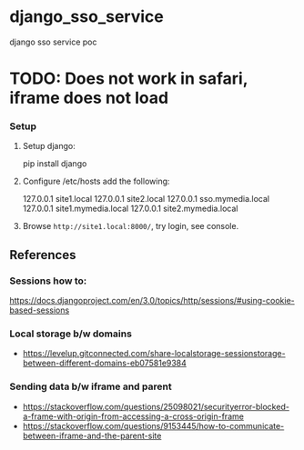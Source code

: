 # django_sso_service
django sso service poc


# TODO: Does not work in safari, iframe does not load


### Setup

1. Setup django:


    pip install django
    
1. Configure /etc/hosts  add the following:


    127.0.0.1       site1.local
    127.0.0.1       site2.local
    127.0.0.1       sso.mymedia.local
    127.0.0.1       site1.mymedia.local
    127.0.0.1       site2.mymedia.local

1. Browse `http://site1.local:8000/`, try login, see console.


## References

### Sessions how to:
https://docs.djangoproject.com/en/3.0/topics/http/sessions/#using-cookie-based-sessions

### Local storage b/w domains
* https://levelup.gitconnected.com/share-localstorage-sessionstorage-between-different-domains-eb07581e9384

### Sending data b/w iframe and parent
* https://stackoverflow.com/questions/25098021/securityerror-blocked-a-frame-with-origin-from-accessing-a-cross-origin-frame
* https://stackoverflow.com/questions/9153445/how-to-communicate-between-iframe-and-the-parent-site 



